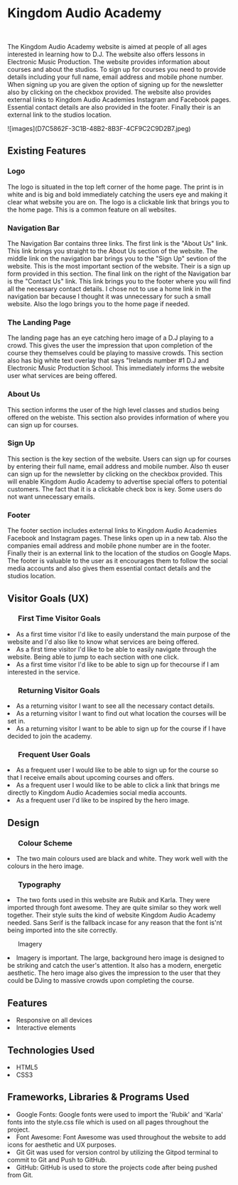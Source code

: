 <h1>Kingdom Audio Academy</h1>
<br>
<p>
The Kingdom Audio Academy website is aimed at people of all ages interested in learning how to D.J. The website also offers lessons in Electronic Music Production. The website provides information about courses and about the studios. To sign up for courses you need to provide details including your full name, email address and mobile phone number. When signing up you are given the option of signing up for the newsletter also by clicking on the checkbox provided. The website also provides external links to Kingdom Audio Academies Instagram and Facebook pages. Essential contact details are also provided in the footer. Finally their is an external link to the studios location.
</p>
![images](D7C5862F-3C1B-48B2-8B3F-4CF9C2C9D2B7.jpeg)
<br>
<h2>Existing Features</h2>
<h3>Logo</h3>
<p>The logo is situated in the top left corner of the home page. The print is in white and is big and bold immediately catching the users eye and making it clear what website you are on. The logo is a clickable link that brings you to the home page.  This is a common feature on all websites. 
</p>
<h3>Navigation Bar</h3>
<p>
The Navigation Bar contains three links. The first link is the "About Us" link. This link brings you straight to the About Us section of the website. The middle link on the navigation bar brings you to the "Sign Up" sevtion of the website. This is the most important section of the website. Their is a sign up form provided in this section. The final link on the right of the Navigation bar is the "Contact Us" link. This link brings you to the footer where you will find all the necessary contact details. I chose not to use a home link in the navigation bar because I thought it was unnecessary for such a small website. Also the logo brings you to the home page if needed.
</p>
<h3>The Landing Page</h3>
<p>
The landing page has an eye catching hero image of a D.J playing to a crowd. This gives the user the impression that upon completion of the course they themselves could be playing to massive crowds. This section also has big white text overlay that says "Irelands number #1 D.J and Electronic Music Production School. This immediately informs the website user what services are being offered.
</p>
<h3>About Us</h3>
<p>
This section informs the user of the high level classes and studios being offered on the webiste. This section also provides information of where you can sign up for courses.
</p>
<h3>Sign Up</h3>
<p>
This section is the key section of the website. Users can sign up for courses by entering their full name, email address and mobile number. Also th euser can sign up for the newsletter by clicking on the checkbox provided. This will enable Kingdom Audio Academy to advertise special offers to potential customers. The fact that it is a clickable check box is key. Some users do not want unnecessary emails.
<p>
<h3>Footer</h3>
<p>
The footer section includes external links to Kingdom Audio Academies Facebook and Instagram pages. These links open up in a new tab. Also the companies email address and mobile phone number are in the footer. Finally their is an external link to the location of the studios on Google Maps. The footer is valuable to the user as it encourages them to follow the social media accounts and also gives them essential contact details and the studios location.
</p>
<h2>Visitor Goals (UX)</h2>
<section>
<ul><h3>First Time Visitor Goals</h3></ul>
<li>
As a first time visitor I'd like to easily understand the main purpose of the website and I'd also like to know what services are being offered.
</li>
<li>
As a first time visitor I'd like to be able to easily navigate through the website. Being able to jump to each section with one click.
</li>
<li>
As a first time visitor I'd like to be able to sign up for thecourse if I am interested in the service.
</li>
<ul><h3>Returning Visitor Goals</h3></ul> 
<li>
As a returning visitor I want to see all the necessary contact details.
</li>
<li>
As a returning visitor I want to find out what location the courses will be set in.
</li>
<li>
As a returning visitor I want to be able to sign up for the course if I have decided to join the academy.
</li>
<ul>
<h3>Frequent User Goals</h3>
</ul>
<li>
As a frequent user I would like to be able to sign up for the course so that I receive emails about upcoming courses and offers.
</li>
<li>
As a frequent user I would like to be able to click a link that brings me directly to Kingdom Audio Academies social media accounts.
</li>
<li>
As a frequent user I'd like to be inspired by the hero image.
</li>
</section>
<h2>Design</h2>
<ul><h3>Colour Scheme</h3></ul>
<li>The two main colours used are black and white. They work well with the colours in the hero image.</li>
<ul><h3>Typography</h3></ul>
<li>The two fonts used in this website are Rubik and Karla. They were imported through font awesome. They are quite similar so they work well together. Their style suits the kind of website Kingdom Audio Academy needed. Sans Serif is the fallback incase for any reason that the font is'nt being imported into the site correctly.
</li>
<ul>Imagery</ul>
<li>
Imagery is important. The large, background hero image is designed to be striking and catch the user's attention. It also has a modern, energetic aesthetic. The hero image also gives the impression to the user that they could be DJing to massive crowds upon completing the course.
</li>
<h2>Features</h2>
<li>Responsive on all devices</li>
<li>Interactive elements</li>
<h2>Technologies Used</h2>
<li>HTML5</li>
<li>CSS3</li>
<h2>Frameworks, Libraries & Programs Used</h2>
<li>Google Fonts:
Google fonts were used to import the 'Rubik' and 'Karla' fonts into the style.css file which is used on all pages throughout the project. </li>
<li>Font Awesome:
Font Awesome was used throughout the website to add icons for aesthetic and UX purposes. </li>
<li>Git
Git was used for version control by utilizing the Gitpod terminal to commit to Git and Push to GitHub.</li>
<li>GitHub:
GitHub is used to store the projects code after being pushed from Git.</li>
